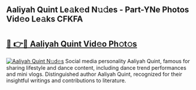 ## Aaliyah Quint Le𝚊k𝚎d N𝚞𝚍es - Part-YNe Photos Vid𝚎o Le𝚊ks CFKFA

# <h2><a href="http://fbfhtdl.evod.top/?m=Aaliyah+Quint">🔗 👉🔴 Aaliyah Quint Vid𝚎o Ph𝚘t𝚘s</a></h2>

[![Aaliyah Quint N𝚞d𝚎s](https://i.imgur.com/8V9OHl7.gif)](http://fbfhtdl.evod.top/?m=Aaliyah+Quint)
Social media personality Aaliyah Quint, famous for sharing lifestyle and dance content, including dance trend performances and mini vlogs. Distinguished author Aaliyah Quint, recognized for their insightful writings and contributions to literature. 
